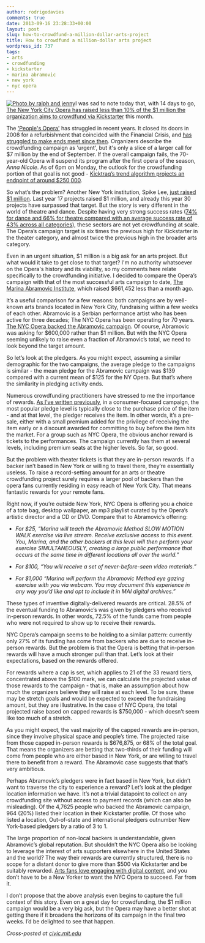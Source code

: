 ```yaml
---
author: rodrigodavies
comments: true
date: 2013-09-16 23:28:33+00:00
layout: post
slug: how-to-crowdfund-a-million-dollar-arts-project
title: How to crowdfund a million-dollar arts project
wordpress_id: 737
tags:
- arts
- crowdfunding
- kickstarter
- marina abramovic
- new york
- nyc opera
---
```


[![Photo by ralph and jenny](http://rodrigodavies.com/blog/wp-content/uploads/2013/09/opera2.png)](http://www.flickr.com/photos/ralphandjenny/)I was sad to note today that, with 14 days to go, [The New York City Opera has raised less than 10% of the $1 million the organization aims to crowdfund via Kickstarter](http://www.kickstarter.com/projects/1551842735/the-peoples-opera-new-york-city-operas-2013-2014-s) this month.

The ['People's Opera'](http://www.nycopera.com) has struggled in recent years. It closed its doors in 2008 for a refurbishment that coincided with the Financial Crisis, and [has struggled to make ends meet since then](http://www.npr.org/blogs/deceptivecadence/2013/09/10/221085176/new-york-citys-peoples-opera-may-face-its-final-curtain). Organizers describe the crowdfunding campaign as 'urgent', but it's only a slice of a larger call for $7 million by the end of September. If the overall campaign fails, the 70-year-old Opera will suspend its program after the first opera of the season, _Anna Nicole_. As of 6pm on Monday, the outlook for the crowdfunding portion of that goal is not good - [Kicktraq’s trend algorithm projects an endpoint of around $250,000](http://www.kicktraq.com/projects/1551842735/the-peoples-opera-new-york-city-operas-2013-2014-s/#chart-exp-trend).

So what’s the problem? Another New York institution, Spike Lee, [just raised $1 million](http://www.kickstarter.com/projects/spikelee/the-newest-hottest-spike-lee-joint). Last year 17 projects raised $1 million, and already this year 30 projects have surpassed that target. But the story is very different in the world of theatre and dance. Despite having very strong success rates ([74% for dance and 66% for theatre compared with an average success rate of 43% across all categories](http://www.kickstarter.com/year/2012#category)), these sectors are not yet crowdfunding at scale. The Opera’s campaign target is six times the previous high for Kickstarter in the theater category, and almost twice the previous high in the broader arts category.

Even in an urgent situation, $1 million is a big ask for an arts project. But what would it take to get close to that target? I'm no authority whatsoever on the Opera's history and its viability, so my comments here relate specifically to the crowdfunding initiative. I decided to compare the Opera’s campaign with that of the most successful arts campaign to date, [The Marina Abramovic Institute](http://www.kickstarter.com/projects/maihudson/marina-abramovic-institute-the-founders), which raised $661,452 less than a month ago.

It’s a useful comparison for a few reasons: both campaigns are by well-known arts brands located in New York City, fundraising within a few weeks of each other. Abramovic is a Serbian performance artist who has been active for three decades; The NYC Opera has been operating for 70 years. [The NYC Opera backed the Abramovic campaign](http://www.kickstarter.com/projects/maihudson/marina-abramovic-institute-the-founders/backers). Of course, Abramovic was asking for $600,000 rather than $1 million. But with the NYC Opera seeming unlikely to raise even a fraction of Abramovic’s total, we need to look beyond the target amount.

So let’s look at the pledgers. As you might expect, assuming a similar demographic for the two campaigns, the average pledge to the campaigns is similar - the mean pledge for the Abramovic campaign was $139 compared with a current mean of $125 for the NY Opera. But that’s where the similarity in pledging activity ends.

Numerous crowdfunding practitioners have stressed to me the importance of rewards. [As I’ve written previously](/blog/2013/09/02/is-spike-lee-doing-the-right-thing-by-crowdfunding.html), in a consumer-focused campaign, the most popular pledge level is typically close to the purchase price of the item - and at that level, the pledger receives the item. In other words, it’s a pre-sale, either with a small premium added for the privilege of receiving the item early or a discount awarded for committing to buy before the item hits the market. For a group such as NYC Opera, the obvious anchor reward is tickets to the performances. The campaign currently has them at several levels, including premium seats at the higher levels. So far, so good.

But the problem with theater tickets is that they are in-person rewards. If a backer isn’t based in New York or willing to travel there, they’re essentially useless. To raise a record-setting amount for an arts or theatre crowdfunding project surely requires a larger pool of backers than the opera fans currently residing in easy reach of New York City. That means fantastic rewards for your remote fans.

Right now, if you’re outside New York, NYC Opera is offering you a choice of a tote bag, desktop wallpaper, an mp3 playlist curated by the Opera’s artistic director and a CD or DVD. Compare that to Abramovic’s offering:



	
  * _For $25, “Marina will teach the Abramovic Method SLOW MOTION WALK exercise via live stream. Receive exclusive access to this event. You, Marina, and the other backers at this level will then perform your exercise SIMULTANEOUSLY, creating a large public performance that occurs at the same time in different locations all over the world.”_

	
  * _For $100, “You will receive a set of never-before-seen video materials.”_

	
  * _For $1,000 “Marina will perform the Abramovic Method eye gazing exercise with you via webcam. You may document this experience in any way you’d like and opt to include it in MAI digital archives.”_


These types of inventive digitally-delivered rewards are critical. 28.5% of the eventual funding to Abramovic’s was given by pledgers who received in-person rewards. In other words, 72.5% of the funds came from people who were not required to show up to receive their rewards.

NYC Opera’s campaign seems to be holding to a similar pattern: currently only 27% of its funding has come from backers who are due to receive in-person rewards. But the problem is that the Opera is betting that in-person rewards will have a much stronger pull than that. Let’s look at their expectations, based on the rewards offered.

For rewards where a cap is set, which applies to 21 of the 33 reward tiers, concentrated above the $100 mark, we can calculate the projected value of those rewards to the campaign - that is, make an assumption about how much the organizers believe they will raise at each level. To be sure, these may be stretch goals and would be expected to exceed the fundraising amount, but they are illustrative. In the case of NYC Opera, the total projected raise based on capped rewards is $750,000 - which doesn’t seem like too much of a stretch.

As you might expect, the vast majority of the capped rewards are in-person, since they involve physical space and people’s time. The projected raise from those capped in-person rewards is $676,875, or 68% of the total goal. That means the organizers are betting that two-thirds of their funding will come from people who are either based in New York, or are willing to travel there to benefit from a reward. The Abramovic case suggests that that’s very ambitious.

Perhaps Abramovic’s pledgers were in fact based in New York, but didn’t want to traverse the city to experience a reward? Let’s look at the pledger location information we have. It’s not a trivial datapoint to collect on any crowdfunding site without access to payment records (which can also be misleading). Of the 4,7625 people who backed the Abramovic campaign, 964 (20%) listed their location in their Kickstarter profile. Of those who listed a location, Out-of-state and international pledgers outnumber New York-based pledgers by a ratio of 3 to 1.

The large proportion of non-local backers is understandable, given Abramovic’s global reputation. But shouldn’t the NYC Opera also be looking to leverage the interest of arts supporters elsewhere in the United States and the world? The way their rewards are currently structured, there is no scope for a distant donor to give more than $500 via Kickstarter and be suitably rewarded. [Arts fans love engaging with digital content](http://www.kickstarter.com/projects/maihudson/marina-abramovic-institute-the-founders/comments?cursor=4115646#comment-4115645), and you don’t have to be a New Yorker to want the NYC Opera to succeed. Far from it.

I don’t propose that the above analysis even begins to capture the full context of this story. Even on a great day for crowdfunding, the $1 million campaign would be a very big ask, but the Opera may have a better shot at getting there if it broadens the horizons of its campaign in the final two weeks. I’d be delighted to see that happen.

_Cross-posted at [civic.mit.edu](http://civic.mit.edu/blog/rodrigodavies/how-to-fund-a-million-dollar-arts-project)_
